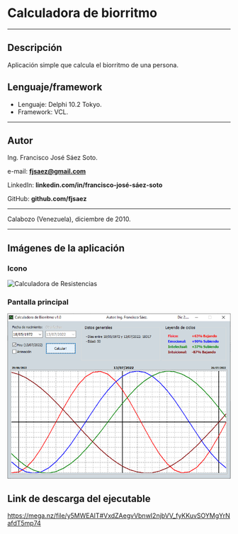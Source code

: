 # Calculadora de biorritmo

---
## Descripción
Aplicación simple que calcula el biorritmo de una persona.

## Lenguaje/framework

* Lenguaje: Delphi 10.2 Tokyo. 
* Framework: VCL. 

---

## Autor

Ing. Francisco José Sáez Soto.

e-mail: **fjsaez@gmail.com**

LinkedIn: **linkedin.com/in/francisco-josé-sáez-soto**

GitHub: **github.com/fjsaez**

---

Calabozo (Venezuela), diciembre de 2010.

---

## Imágenes de la aplicación

### Icono

![Calculadora de Resistencias](Imagen/Biorritmo_Icon.ico)

### Pantalla principal

![Pantalla principal](Imagen/pant_ppal.png)

## Link de descarga del ejecutable

https://mega.nz/file/y5MWEAIT#VxdZAegvVbnwI2njbVV_fyKKuvSOYMgYrNafdT5mp74
